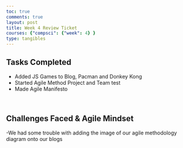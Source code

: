 ```yaml
---
toc: true
comments: true
layout: post
title: Week 4 Review Ticket
courses: {"compsci": {"week": 4} }
type: tangibles
---
```


## Tasks Completed
- Added JS Games to Blog, Pacman and Donkey Kong
- Started Agile Method Project and Team test
- Made Agile Manifesto
<br>

## Challenges Faced & Agile Mindset
-We had some trouble with adding the image of our agile methodology diagram onto our blogs